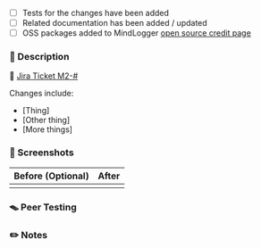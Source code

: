 <!-- Use this template as a guide to describe your pull request, and adjust as necessary. -->
<!-- Include information that helps your peers review your updates and understand this    -->
<!-- repository's history of changes over time.                                           -->

<!-- Delete any options that are not relevant -->

- [ ] Tests for the changes have been added
- [ ] Related documentation has been added / updated
- [ ] OSS packages added to MindLogger [open source credit page](https://mindlogger.atlassian.net/jira/servicedesk/projects/MLA/knowledge/articles/340623543?spaceKey=MLA)

### 📝 Description

<!-- Contributions are welcome! If there is a corresponding      -->
<!-- JIRA ticket, link to it by replacing `#` with ticket number -->

🔗 [Jira Ticket M2-#](https://mindlogger.atlassian.net/browse/M2-#)

<!-- Replace this with a high-level description of the features/functionality proposed in the pull request. -->

Changes include:

- [Thing]
- [Other thing]
- [More things]

### 📸 Screenshots

<!--
If your work here contains visual changes, provide before (optional) and after screenshots, GIFs, or videos.

If not, then delete this section
-->

| Before (Optional)                      | After                                 |
| -------------------------------------- | ------------------------------------- |
| <!-- Paste before image/video here --> | <!-- Paste after image/video here --> |

### 🪤 Peer Testing

<!-- If peer testing is not needed, then delete this section -->
<!-- Uncomment out any of the following as needed:           -->
<!-- **Requires `yarn install`**     -->

<!--
Replace this with a series of test steps & expected outcomes.

Example test step:

- This is a test step.  Highlight actions **in bold**.

    **Expected outcome:** This is what to expect after the step
-->

### ✏️ Notes

<!--
Replace this line with anything else you think may be relevant or related PRs

If there are no notes, then delete this section.
-->
